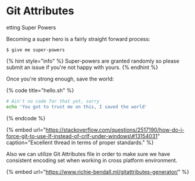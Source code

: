 # Git Attributes

etting Super Powers

Becoming a super hero is a fairly straight forward process:



```
$ give me super-powers
```

{% hint style="info" %}
 Super-powers are granted randomly so please submit an issue if you're not happy with yours.
{% endhint %}

Once you're strong enough, save the world:

{% code title="hello.sh" %}
```bash
# Ain't no code for that yet, sorry
echo 'You got to trust me on this, I saved the world'
```
{% endcode %}

{% embed url="https://stackoverflow.com/questions/2517190/how-do-i-force-git-to-use-lf-instead-of-crlf-under-windows\#13154031" caption="Excellent thread in terms of proper standards." %}



Also we can utilize Git Attributes file in order to make sure we have consistent encoding set when working in cross platform environment.



{% embed url="https://www.richie-bendall.ml/gitattributes-generator/" %}



